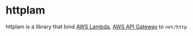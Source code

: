 # httplam
httplam is a library that bind [AWS Lambda](https://aws.amazon.com/lambda/), [AWS API Gateway](https://aws.amazon.com/api-gateway/) to `net/http`
